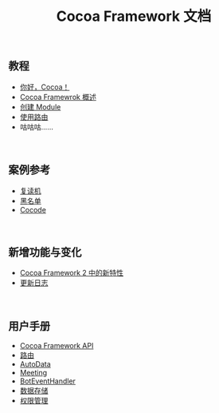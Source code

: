<h1 align="center">Cocoa Framework 文档</h1>
<br>

## 教程
- [你好，Cocoa！](./Tutorial/Hellococoa.md)
- [Cocoa Framewrok 概述](./Tutorial/Overview.md)
- [创建 Module](./Tutorial/CreateModule.md)
- [使用路由](./Tutorial/Route.md)
- 咕咕咕……

<br>

## 案例参考
- [复读机](./Samples/Repeater.md)
- [黑名单](./Samples/Blacklist.md)
- [Cocode](./Samples/Cocode.md)

<br>

## 新增功能与变化
- [Cocoa Framework 2 中的新特性](./Whatsnew/NewFeatures.md)
- [更新日志](./Whatsnew/UpdateLog.md)

<br>

## 用户手册
- [Cocoa Framework API](./Manual/API.md)
- [路由](./Manual/Route.md)
- [AutoData](./Manual/AutoData.md)
- [Meeting](./Manual/Meeting.md)
- [BotEventHandler](./Manual/BotEventHandler.md)
- [数据存储](./Manual/Data.md)
- [权限管理](./Manual/Permission.md)